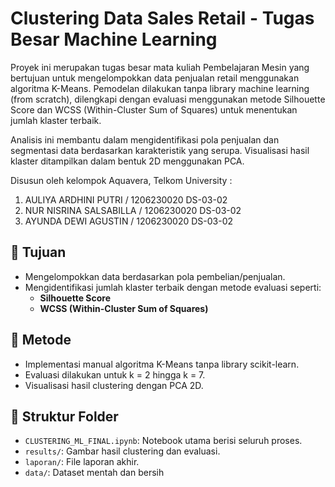 # Clustering Data Sales Retail - Tugas Besar Machine Learning

Proyek ini merupakan tugas besar mata kuliah Pembelajaran Mesin yang bertujuan untuk mengelompokkan data penjualan retail menggunakan algoritma K-Means. Pemodelan dilakukan tanpa library machine learning (from scratch), dilengkapi dengan evaluasi menggunakan metode Silhouette Score dan WCSS (Within-Cluster Sum of Squares) untuk menentukan jumlah klaster terbaik.

Analisis ini membantu dalam mengidentifikasi pola penjualan dan segmentasi data berdasarkan karakteristik yang serupa. Visualisasi hasil klaster ditampilkan dalam bentuk 2D menggunakan PCA.

Disusun oleh kelompok Aquavera, Telkom University :
1. AULIYA ARDHINI PUTRI / 1206230020 DS-03-02
2. NUR NISRINA SALSABILLA / 1206230020 DS-03-02
3. AYUNDA DEWI AGUSTIN / 1206230020 DS-03-02
   
## 📌 Tujuan
- Mengelompokkan data berdasarkan pola pembelian/penjualan.
- Mengidentifikasi jumlah klaster terbaik dengan metode evaluasi seperti:
  - **Silhouette Score**
  - **WCSS (Within-Cluster Sum of Squares)**

## 🧪 Metode
- Implementasi manual algoritma K-Means tanpa library scikit-learn.
- Evaluasi dilakukan untuk k = 2 hingga k = 7.
- Visualisasi hasil clustering dengan PCA 2D.

## 📝 Struktur Folder
- `CLUSTERING_ML_FINAL.ipynb`: Notebook utama berisi seluruh proses.
- `results/`: Gambar hasil clustering dan evaluasi.
- `laporan/`: File laporan akhir.
- `data/`: Dataset mentah dan bersih
